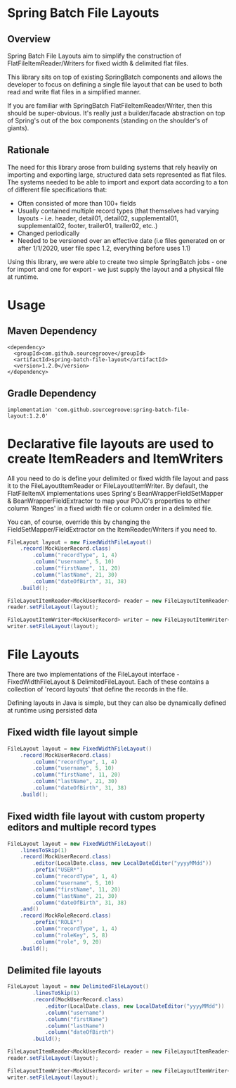 # Spring Batch File Layouts

## Overview
Spring Batch File Layouts aim to simplify the construction of FlatFileItemReader/Writers for fixed width & delimited flat files.

This library sits on top of existing SpringBatch components and allows the developer to focus on defining a single file 
layout that can be used to both read and write flat files in a simplified manner. 

If you are familiar with SpringBatch FlatFileItemReader/Writer, then this should be super-obvious. It's really just a builder/facade abstraction
on top of Spring's out of the box components (standing on the shoulder's of giants).

## Rationale
The need for this library arose from building systems that rely heavily on importing and exporting large, structured 
data sets represented as flat files. The systems needed to be able to import and export data according to a ton of 
different file specifications that:   
- Often consisted of more than 100+ fields
- Usually contained multiple record types (that themselves had varying layouts - i.e. header, detail01, detail02, supplemental01, supplemental02, footer, trailer01, trailer02, etc..)
- Changed periodically
- Needed to be versioned over an effective date (i.e files generated on or after 1/1/2020, user file spec 1.2, everything before uses 1.1)

Using this library, we were able to create two simple SpringBatch jobs - one for import and one for export - we just supply the layout and 
a physical file at runtime.   

# Usage

## Maven Dependency
```
<dependency>
  <groupId>com.github.sourcegroove</groupId>
  <artifactId>spring-batch-file-layout</artifactId>
  <version>1.2.0</version>
</dependency>
```

## Gradle Dependency
```
implementation 'com.github.sourcegroove:spring-batch-file-layout:1.2.0'
```
# Declarative file layouts are used to create ItemReaders and ItemWriters
All you need to do is define your delimited or fixed width file layout and pass it to the FileLayoutItemReader or FileLayoutItemWriter.  By default, the
FlatFileItemX implementations uses Spring's BeanWrapperFieldSetMapper & BeanWrapperFieldExtractor to map your POJO's properties to either column 'Ranges' 
in a fixed width file or column order in a delimited file.  

You can, of course, override this by changing the FieldSetMapper/FieldExtractor on the ItemReader/Writers if you need to.

```java
FileLayout layout = new FixedWidthFileLayout()
    .record(MockUserRecord.class)
        .column("recordType", 1, 4)
        .column("username", 5, 10)
        .column("firstName", 11, 20)
        .column("lastName", 21, 30)
        .column("dateOfBirth", 31, 38)
    .build();

FileLayoutItemReader<MockUserRecord> reader = new FileLayoutItemReader<>();
reader.setFileLayout(layout);

FileLayoutItemWriter<MockUserRecord> writer = new FileLayoutItemWriter<>();
writer.setFileLayout(layout);
```

# File Layouts
There are two implementations of the FileLayout interface - FixedWidthFileLayout & DelimitedFileLayout.  Each of these
contains a collection of 'record layouts' that define the records in the file.

Defining layouts in Java is simple, but they can also be dynamically defined at runtime using persisted data

## Fixed width file layout simple
```java
FileLayout layout = new FixedWidthFileLayout()
    .record(MockUserRecord.class)
        .column("recordType", 1, 4)
        .column("username", 5, 10)
        .column("firstName", 11, 20)
        .column("lastName", 21, 30)
        .column("dateOfBirth", 31, 38)
    .build();
```
## Fixed width file layout with custom property editors and multiple record types
```java
FileLayout layout = new FixedWidthFileLayout()
    .linesToSkip(1)
    .record(MockUserRecord.class)
        .editor(LocalDate.class, new LocalDateEditor("yyyyMMdd"))
        .prefix("USER*")
        .column("recordType", 1, 4)
        .column("username", 5, 10)
        .column("firstName", 11, 20)
        .column("lastName", 21, 30)
        .column("dateOfBirth", 31, 38)
    .and()
    .record(MockRoleRecord.class)
        .prefix("ROLE*")
        .column("recordType", 1, 4)
        .column("roleKey", 5, 8)
        .column("role", 9, 20)
    .build();
```

## Delimited file layouts
```java
FileLayout layout = new DelimitedFileLayout()
        .linesToSkip(1)
        .record(MockUserRecord.class)
            .editor(LocalDate.class, new LocalDateEditor("yyyyMMdd"))
            .column("username")
            .column("firstName")
            .column("lastName")
            .column("dateOfBirth")
        .build();

FileLayoutItemReader<MockUserRecord> reader = new FileLayoutItemReader<>();
reader.setFileLayout(layout);

FileLayoutItemWriter<MockUserRecord> writer = new FileLayoutItemWriter<>();
writer.setFileLayout(layout);
```
